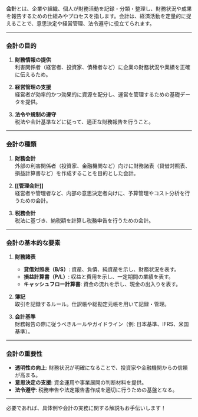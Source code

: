 
**会計**とは、企業や組織、個人が財務活動を記録・分類・整理し、財務状況や成果を報告するための仕組みやプロセスを指します。会計は、経済活動を定量的に捉えることで、意思決定や経営管理、法令遵守に役立てられます。

---

### 会計の目的

1. **財務情報の提供**  
    利害関係者（経営者、投資家、債権者など）に企業の財務状況や業績を正確に伝えるため。
    
2. **経営管理の支援**  
    経営者が効率的かつ効果的に資源を配分し、運営を管理するための基礎データを提供。
    
3. **法令や規制の遵守**  
    税法や会計基準などに従って、適正な財務報告を行うこと。
    

---

### 会計の種類

1. **財務会計**  
    外部の利害関係者（投資家、金融機関など）向けに財務諸表（貸借対照表、損益計算書など）を作成することを目的とした会計。
    
2. **[[管理会計]]**  
    経営者や管理者など、内部の意思決定者向けに、予算管理やコスト分析を行うための会計。
    
3. **税務会計**  
    税法に基づき、納税額を計算し税務申告を行うための会計。
    

---

### 会計の基本的な要素

1. **財務諸表**
    
    - **貸借対照表（B/S）**: 資産、負債、純資産を示し、財務状況を表す。
    - **損益計算書（P/L）**: 収益と費用を示し、一定期間の業績を表す。
    - **キャッシュフロー計算書**: 資金の流れを示し、現金の出入りを表す。
2. **簿記**  
    取引を記録するルール。仕訳帳や総勘定元帳を用いて記録・管理。
    
3. **会計基準**  
    財務報告の際に従うべきルールやガイドライン（例: 日本基準、IFRS、米国基準）。
    

---

### 会計の重要性

- **透明性の向上**: 財務状況が明確になることで、投資家や金融機関からの信頼が高まる。
- **意思決定の支援**: 資金運用や事業展開の判断材料を提供。
- **法令遵守**: 税務申告や法定報告書作成を適切に行うための基盤となる。

---

必要であれば、具体例や会計の実務に関する解説もお手伝いします！